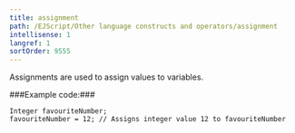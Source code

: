 ```yaml
---
title: assignment
path: /EJScript/Other language constructs and operators/assignment
intellisense: 1
langref: 1
sortOrder: 9555
---
```


Assignments are used to assign values to variables.



###Example code:###


    Integer favouriteNumber;
    favouriteNumber = 12; // Assigns integer value 12 to favouriteNumber



